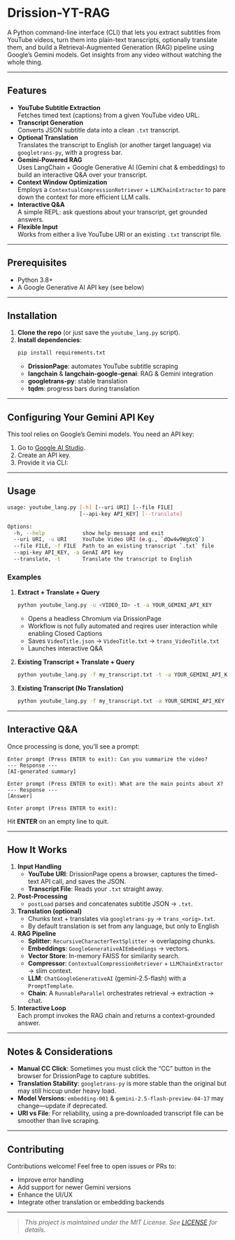 # Drission-YT-RAG

A Python command-line interface (CLI) that lets you extract subtitles from YouTube videos, turn them into plain-text transcripts, optionally translate them, and build a Retrieval-Augmented Generation (RAG) pipeline using Google’s Gemini models. Get insights from any video without watching the whole thing.

---

## Features

- **YouTube Subtitle Extraction**  
  Fetches timed text (captions) from a given YouTube video URL.
- **Transcript Generation**  
  Converts JSON subtitle data into a clean `.txt` transcript.
- **Optional Translation**  
  Translates the transcript to English (or another target language) via `googletrans-py`, with a progress bar.
- **Gemini-Powered RAG**  
  Uses LangChain + Google Generative AI (Gemini chat & embeddings) to build an interactive Q&A over your transcript.
- **Context Window Optimization**  
  Employs a `ContextualCompressionRetriever` + `LLMChainExtractor` to pare down the context for more efficient LLM calls.
- **Interactive Q&A**  
  A simple REPL: ask questions about your transcript, get grounded answers.
- **Flexible Input**  
  Works from either a live YouTube URI or an existing `.txt` transcript file.

---

## Prerequisites

- Python 3.8+
- A Google Generative AI API key (see below)

---

## Installation

1. **Clone the repo** (or just save the `youtube_lang.py` script).  
2. **Install dependencies**:
   ```bash
   pip install requirements.txt
   ```
   - **DrissionPage**: automates YouTube subtitle scraping  
   - **langchain** & **langchain-google-genai**: RAG & Gemini integration  
   - **googletrans-py**: stable translation  
   - **tqdm**: progress bars during translation  

---

## Configuring Your Gemini API Key

This tool relies on Google’s Gemini models. You need an API key:

1. Go to [Google AI Studio](https://aistudio.google.com/apikey).  
2. Create an API key.
3. Provide it via CLI:

---

## Usage

```bash
usage: youtube_lang.py [-h] [--uri URI] [--file FILE]
                       [--api-key API_KEY] [--translate]

Options:
  -h, --help            show help message and exit
  --uri URI, -u URI     YouTube Video URI (e.g., `dQw4w9WgXcQ`)
  --file FILE, -f FILE  Path to an existing transcript `.txt` file
  --api-key API_KEY, -a GenAI API key
  --translate, -t       Translate the transcript to English
```

### Examples

1. **Extract + Translate + Query**  
   ```bash
   python youtube_lang.py -u <VIDEO_ID> -t -a YOUR_GEMINI_API_KEY
   ```
   - Opens a headless Chromium via DrissionPage
   - Workflow is not fully automated and reqires user interaction while enabling Closed Captions
   - Saves `VideoTitle.json` → `VideoTitle.txt` → `trans_VideoTitle.txt`  
   - Launches interactive Q&A  

2. **Existing Transcript + Translate + Query**  
   ```bash
   python youtube_lang.py -f my_transcript.txt -t -a YOUR_GEMINI_API_KEY
   ```

3. **Existing Transcript (No Translation)**  
   ```bash
   python youtube_lang.py -f my_transcript.txt -a YOUR_GEMINI_API_KEY
   ```

---

## Interactive Q&A

Once processing is done, you’ll see a prompt:

```text
Enter prompt (Press ENTER to exit): Can you summarize the video?
--- Response ---
[AI-generated summary]

Enter prompt (Press ENTER to exit): What are the main points about X?
--- Response ---
[Answer]

Enter prompt (Press ENTER to exit):
```

Hit **ENTER** on an empty line to quit.

---

## How It Works

1. **Input Handling**  
   - **YouTube URI**: DrissionPage opens a browser, captures the timed-text API call, and saves the JSON.
   - **Transcript File**: Reads your `.txt` straight away.
2. **Post-Processing**  
   - `postLoad` parses and concatenates subtitle JSON → `.txt`.
3. **Translation (optional)**  
   - Chunks text + translates via `googletrans-py` → `trans_<orig>.txt`.
   - By default translation is set from any language, but only to English
4. **RAG Pipeline**  
   - **Splitter**: `RecursiveCharacterTextSplitter` → overlapping chunks.  
   - **Embeddings**: `GoogleGenerativeAIEmbeddings` → vectors.  
   - **Vector Store**: In-memory FAISS for similarity search.  
   - **Compressor**: `ContextualCompressionRetriever` + `LLMChainExtractor` → slim context.  
   - **LLM**: `ChatGoogleGenerativeAI` (gemini-2.5-flash) with a `PromptTemplate`.  
   - **Chain**: A `RunnableParallel` orchestrates retrieval → extraction → chat.
5. **Interactive Loop**  
   Each prompt invokes the RAG chain and returns a context-grounded answer.

---

## Notes & Considerations

- **Manual CC Click**: Sometimes you must click the “CC” button in the browser for DrissionPage to capture subtitles.  
- **Translation Stability**: `googletrans-py` is more stable than the original but may still hiccup under heavy load.  
- **Model Versions**: `embedding-001` & `gemini-2.5-flash-preview-04-17` may change—update if deprecated.  
- **URI vs File**: For reliability, using a pre‐downloaded transcript file can be smoother than live scraping.

---

## Contributing

Contributions welcome! Feel free to open issues or PRs to:

- Improve error handling  
- Add support for newer Gemini versions  
- Enhance the UI/UX  
- Integrate other translation or embedding backends  

---

> _This project is maintained under the MIT License. See [LICENSE](./LICENSE) for details._
